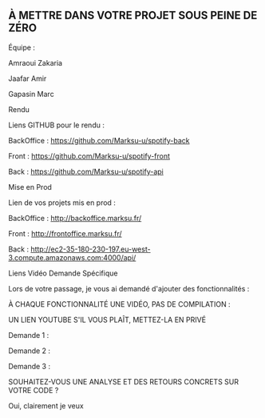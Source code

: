## À METTRE DANS VOTRE PROJET SOUS PEINE DE ZÉRO

Équipe :

Amraoui Zakaria

Jaafar Amir

Gapasin Marc

Rendu

Liens GITHUB pour le rendu :

BackOffice : https://github.com/Marksu-u/spotify-back

Front : https://github.com/Marksu-u/spotify-front

Back : https://github.com/Marksu-u/spotify-api

Mise en Prod

Lien de vos projets mis en prod :

BackOffice : http://backoffice.marksu.fr/

Front : http://frontoffice.marksu.fr/

Back : http://ec2-35-180-230-197.eu-west-3.compute.amazonaws.com:4000/api/

Liens Vidéo Demande Spécifique

Lors de votre passage, je vous ai demandé d'ajouter des fonctionnalités :

À CHAQUE FONCTIONNALITÉ UNE VIDÉO, PAS DE COMPILATION :

UN LIEN YOUTUBE S'IL VOUS PLAÎT, METTEZ-LA EN PRIVÉ

Demande 1 :

Demande 2 :

Demande 3 :

SOUHAITEZ-VOUS UNE ANALYSE ET DES RETOURS CONCRETS SUR VOTRE CODE ?

Oui, clairement je veux
